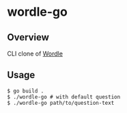 # wordle-go
## Overview

CLI clone of [Wordle](https://www.nytimes.com/games/wordle/index.html)
## Usage

```shell
$ go build .
$ ./wordle-go # with default question
$ ./wordle-go path/to/question-text
```